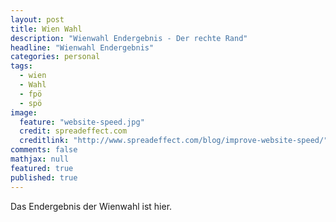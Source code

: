 ```yaml
---
layout: post
title: Wien Wahl
description: "Wienwahl Endergebnis - Der rechte Rand"
headline: "Wienwahl Endergebnis"
categories: personal
tags:
  - wien
  - Wahl
  - fpö
  - spö
image:
  feature: "website-speed.jpg"
  credit: spreadeffect.com
  creditlink: "http://www.spreadeffect.com/blog/improve-website-speed/"
comments: false
mathjax: null
featured: true
published: true
---
```


Das Endergebnis der Wienwahl ist hier.
